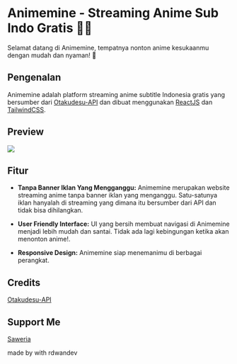 # Animemine - Streaming Anime Sub Indo Gratis 🍿🐨

Selamat datang di Animemine, tempatnya nonton anime kesukaanmu dengan mudah dan nyaman! 🎉

## Pengenalan

Animemine adalah platform streaming anime subtitle Indonesia gratis yang bersumber dari [Otakudesu-API](https://github.com/rakarmp/unofficial-otakudesu-api) dan dibuat menggunakan [ReactJS](https://react.dev) dan [TailwindCSS](https://tailwindcss.com).

## Preview

<img src="https://github.com/uxytech/animemine/assets/149013489/b106a17b-a80a-4043-a9f7-5942678418ca" />

## Fitur

- **Tanpa Banner Iklan Yang Mengganggu:** Animemine merupakan website streaming anime tanpa banner iklan yang menganggu. Satu-satunya iklan hanyalah di streaming yang dimana itu bersumber dari API dan tidak bisa dihilangkan.

- **User Friendly Interface:** UI yang bersih membuat navigasi di Animemine menjadi lebih mudah dan santai. Tidak ada lagi kebingungan ketika akan menonton anime!.

- **Responsive Design:** Animemine siap menemanimu di berbagai perangkat.


## Credits

[Otakudesu-API](https://github.com/rakarmp/unofficial-otakudesu-api)

## Support Me

[Saweria](https://saweria.co/rdwandev)

made by with rdwandev


